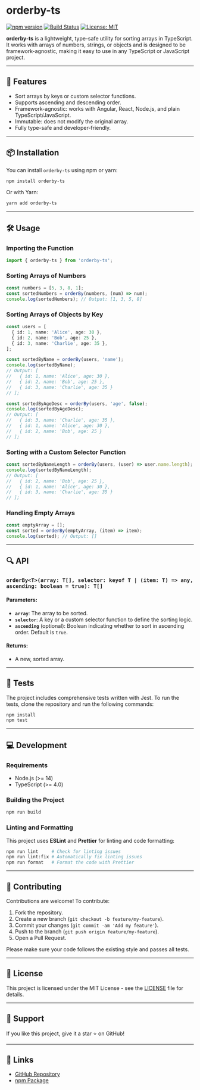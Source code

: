 # orderby-ts

[![npm version](https://badge.fury.io/js/orderby-ts.svg)](https://badge.fury.io/js/orderby-ts)
[![Build Status](https://github.com/mr-samani/orderby-ts/actions/workflows/ci.yml/badge.svg)](https://github.com/mr-samani/orderby-ts/actions)
[![License: MIT](https://img.shields.io/badge/License-MIT-blue.svg)](LICENSE)

**orderby-ts** is a lightweight, type-safe utility for sorting arrays in TypeScript. It works with arrays of numbers, strings, or objects and is designed to be framework-agnostic, making it easy to use in any TypeScript or JavaScript project.

---

## 🚀 Features

- Sort arrays by keys or custom selector functions.
- Supports ascending and descending order.
- Framework-agnostic: works with Angular, React, Node.js, and plain TypeScript/JavaScript.
- Immutable: does not modify the original array.
- Fully type-safe and developer-friendly.

---

## 📦 Installation

You can install `orderby-ts` using npm or yarn:

```bash
npm install orderby-ts
```

Or with Yarn:

```bash
yarn add orderby-ts
```

---

## 🛠️ Usage

### Importing the Function

```typescript
import { orderby-ts } from 'orderby-ts';
```

### Sorting Arrays of Numbers

```typescript
const numbers = [5, 3, 8, 1];
const sortedNumbers = orderBy(numbers, (num) => num);
console.log(sortedNumbers); // Output: [1, 3, 5, 8]
```

### Sorting Arrays of Objects by Key

```typescript
const users = [
  { id: 1, name: 'Alice', age: 30 },
  { id: 2, name: 'Bob', age: 25 },
  { id: 3, name: 'Charlie', age: 35 },
];

const sortedByName = orderBy(users, 'name');
console.log(sortedByName);
// Output: [
//   { id: 1, name: 'Alice', age: 30 },
//   { id: 2, name: 'Bob', age: 25 },
//   { id: 3, name: 'Charlie', age: 35 }
// ];

const sortedByAgeDesc = orderBy(users, 'age', false);
console.log(sortedByAgeDesc);
// Output: [
//   { id: 3, name: 'Charlie', age: 35 },
//   { id: 1, name: 'Alice', age: 30 },
//   { id: 2, name: 'Bob', age: 25 }
// ];
```

### Sorting with a Custom Selector Function

```typescript
const sortedByNameLength = orderBy(users, (user) => user.name.length);
console.log(sortedByNameLength);
// Output: [
//   { id: 2, name: 'Bob', age: 25 },
//   { id: 1, name: 'Alice', age: 30 },
//   { id: 3, name: 'Charlie', age: 35 }
// ];
```

### Handling Empty Arrays

```typescript
const emptyArray = [];
const sorted = orderBy(emptyArray, (item) => item);
console.log(sorted); // Output: []
```

---

## 🔍 API

### `orderBy<T>(array: T[], selector: keyof T | (item: T) => any, ascending: boolean = true): T[]`

#### Parameters:

- **`array`**: The array to be sorted.
- **`selector`**: A key or a custom selector function to define the sorting logic.
- **`ascending`** (optional): Boolean indicating whether to sort in ascending order. Default is `true`.

#### Returns:

- A new, sorted array.

---

## 🧪 Tests

The project includes comprehensive tests written with Jest. To run the tests, clone the repository and run the following commands:

```bash
npm install
npm test
```

---

## 💻 Development

### Requirements

- Node.js (>= 14)
- TypeScript (>= 4.0)

### Building the Project

```bash
npm run build
```

### Linting and Formatting

This project uses **ESLint** and **Prettier** for linting and code formatting:

```bash
npm run lint     # Check for linting issues
npm run lint:fix # Automatically fix linting issues
npm run format   # Format the code with Prettier
```

---

## 🤝 Contributing

Contributions are welcome! To contribute:

1. Fork the repository.
2. Create a new branch (`git checkout -b feature/my-feature`).
3. Commit your changes (`git commit -am 'Add my feature'`).
4. Push to the branch (`git push origin feature/my-feature`).
5. Open a Pull Request.

Please make sure your code follows the existing style and passes all tests.

---

## 📄 License

This project is licensed under the MIT License - see the [LICENSE](LICENSE) file for details.

---

## 🌟 Support

If you like this project, give it a star ⭐ on GitHub!

---

## 🔗 Links

- [GitHub Repository](https://github.com/mr-samani/orderby-ts)
- [npm Package](https://www.npmjs.com/package/orderby-ts)

```

```
